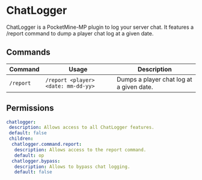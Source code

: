# ChatLogger

ChatLogger is a PocketMine-MP plugin to log your server chat. It features a /report command to dump a player chat log at a given date.
## Commands
| Command | Usage | Description |
| ------- | ----- | ----------- |
| `/report` | `/report <player> <date: mm-dd-yy>` | Dumps a player chat log at a given date. |
## Permissions
```yml
chatlogger:
 description: Allows access to all ChatLogger features.
 default: false
 children:
  chatlogger.command.report:
   description: Allows access to the report command.
   default: op
  chatlogger.bypass:
   description: Allows to bypass chat logging.
   default: false
```
